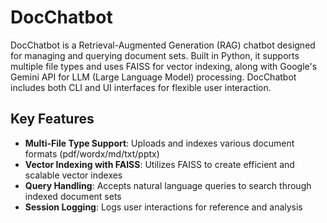 # DocChatbot

DocChatbot is a Retrieval-Augmented Generation (RAG) chatbot designed for managing and querying document sets. Built in Python, it supports multiple file types and uses FAISS for vector indexing, along with Google's Gemini API for LLM (Large Language Model) processing. DocChatbot includes both CLI and UI interfaces for flexible user interaction.

## Key Features

- **Multi-File Type Support**: Uploads and indexes various document formats (pdf/wordx/md/txt/pptx)
- **Vector Indexing with FAISS**: Utilizes FAISS to create efficient and scalable vector indexes
- **Query Handling**: Accepts natural language queries to search through indexed document sets
- **Session Logging**: Logs user interactions for reference and analysis
